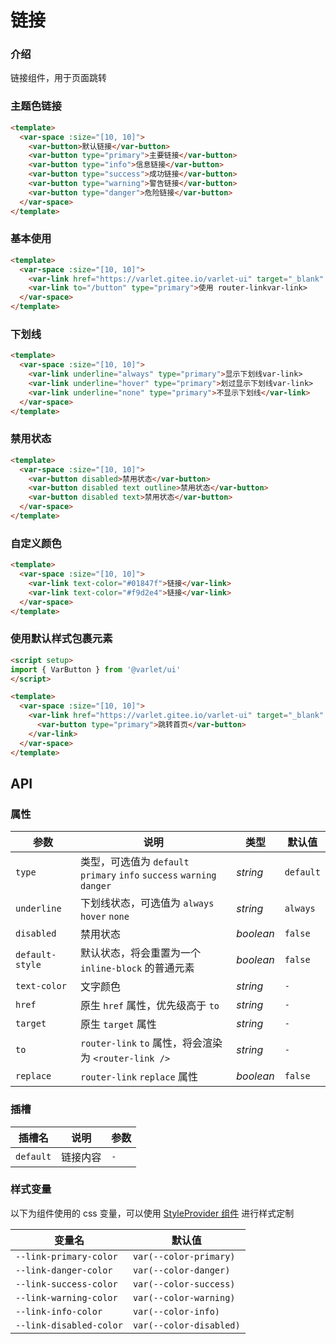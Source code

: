 # 链接

### 介绍

链接组件，用于页面跳转

### 主题色链接

```html
<template>
  <var-space :size="[10, 10]">
    <var-button>默认链接</var-button>
    <var-button type="primary">主要链接</var-button>
    <var-button type="info">信息链接</var-button>
    <var-button type="success">成功链接</var-button>
    <var-button type="warning">警告链接</var-button>
    <var-button type="danger">危险链接</var-button>
  </var-space>
</template>
```

### 基本使用

```html
<template>
  <var-space :size="[10, 10]">
    <var-link href="https://varlet.gitee.io/varlet-ui" target="_blank" type="primary">href 跳转</var-link>
    <var-link to="/button" type="primary">使用 router-linkvar-link>
  </var-space>
</template>
```

### 下划线

```html
<template>
  <var-space :size="[10, 10]">
    <var-link underline="always" type="primary">显示下划线var-link>
    <var-link underline="hover" type="primary">划过显示下划线var-link>
    <var-link underline="none" type="primary">不显示下划线</var-link>
  </var-space>
</template>
```

### 禁用状态

```html
<template>
  <var-space :size="[10, 10]">
    <var-button disabled>禁用状态</var-button>
    <var-button disabled text outline>禁用状态</var-button>
    <var-button disabled text>禁用状态</var-button>
  </var-space>
</template>
```

### 自定义颜色

```html
<template>
  <var-space :size="[10, 10]">
    <var-link text-color="#01847f">链接</var-link>
    <var-link text-color="#f9d2e4">链接</var-link>
  </var-space>
</template>
```

### 使用默认样式包裹元素

```html
<script setup>
import { VarButton } from '@varlet/ui'
</script>

<template>
  <var-space :size="[10, 10]">
    <var-link href="https://varlet.gitee.io/varlet-ui" target="_blank" default-style>
      <var-button type="primary">跳转首页</var-button>
    </var-link>
  </var-space>
</template>
```

## API

### 属性

| 参数               | 说明                                                                              | 类型        | 默认值            |
|------------------|---------------------------------------------------------------------------------|-----------|----------------|
| `type`           | 类型，可选值为 `default` `primary` `info` `success` `warning` `danger`                 | _string_  | `default`      |
| `underline`      | 下划线状态，可选值为 `always` `hover` `none`                                        | _string_  | `always`       |
| `disabled`       | 禁用状态                                                                            | _boolean_ | `false`        |
| `default-style`  | 默认状态，将会重置为一个 `inline-block` 的普通元素                                    | _boolean_ | `false`         |
| `text-color`     | 文字颜色                                                                            | _string_  | `-`            |
| `href`           | 原生 `href` 属性，优先级高于 `to`                                                   | _string_  | `-`            |
| `target`         | 原生 `target` 属性                                                                       | _string_  | `-`            |
| `to`             | `router-link` `to` 属性，将会渲染为 `<router-link />`                             | _string_  | `-`            |
| `replace`        | `router-link` `replace` 属性                                                     | _boolean_  | `false`            |

### 插槽

| 插槽名 | 说明 | 参数 |
| --- | --- | --- |
| `default` | 链接内容 | `-` |

### 样式变量
以下为组件使用的 css 变量，可以使用 [StyleProvider 组件](#/zh-CN/style-provider) 进行样式定制

| 变量名 | 默认值 |
| --- | --- |
| `--link-primary-color` | `var(--color-primary)`|
| `--link-danger-color` |  `var(--color-danger)`|
| `--link-success-color` | `var(--color-success)`|
| `--link-warning-color` |  `var(--color-warning)`|
| `--link-info-color` | `var(--color-info)`|
| `--link-disabled-color` | `var(--color-disabled)`|
